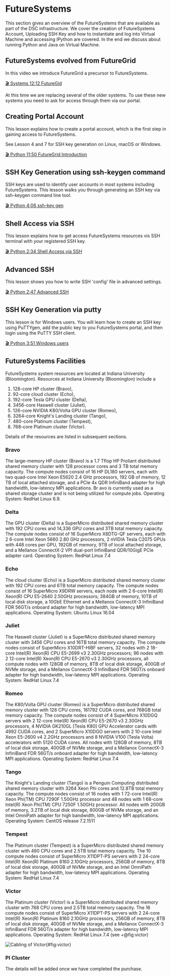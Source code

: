 FutureSystems
=============


This section gives an overview of the FutureSystems that are available
as part of the DSC infrastructure. We cover the creation of
FutureSystems Account, Uploading SSH Key and how to instantiate and log
into Virtual Machine and accessing IPython are covered. In the end we
discuss about running Python and Java on Virtual Machine.

FutureSystems evolved from FutureGrid
-------------------------------------

In this video we introduce FutureGrid a precursor to FutureSystems.

[:clapper: Systems 12:12 FutureGid](http://youtu.be/RibpNSyd4qg)

At this time we are replacing several of the older systems. To use these
new systems you need to ask for access through them via our portal.

Creating Portal Account
-----------------------

This lesson explains how to create a portal account, which is the first
step in gaining access to FutureSystems.

See Lesson 4 and 7 for SSH key generation on Linux, macOS or Windows.

[:clapper: Python 11:50 FutureGrid Introduction](http://youtu.be/X6zeVEALzTk)

SSH Key Generation using ssh-keygen command
-------------------------------------------

SSH keys are used to identify user accounts in most systems including
FutureSystems. This lesson walks you through generating an SSH key via
ssh-keygen command line tool.

[:clapper: Python 4:06 ssh-key gen](http://youtu.be/pQb2VV1zNIc)

Shell Access via SSH
--------------------

This lesson explains how to get access FutureSystems resources vis SSH
terminal with your registered SSH key.

[:clapper: Python 2:34 Shell Access via SSH](http://youtu.be/aJDXfvOrzRE)

Advanced SSH
------------

This lesson shows you how to write SSH 'config' file in advanced
settings.

[:clapper: Python 2:47 Advanced SSH](http://youtu.be/eYanElmtqMo)

SSH Key Generation via putty
----------------------------

This lesson is for Windows users. You will learn how to create an SSH
key using PuTTYgen, add the public key to you FutureSystems portal, and
then login using the PuTTY SSH client.

[:clapper: Python 3:51 Windows users](http://youtu.be/irmVJKwWQCU)

FutureSystems Facilities
------------------------

FutureSystems system resources are located at Indiana University
(Bloomington). Resources at Indiana University (Bloomington) include a

1.  128-core HP cluster (Bravo),
2.  92-core cloud cluster (Echo),
3.  192-core Tesla GPU cluster (Delta),
4.  3456-core Haswell cluster (Juliet),
5.  126-core NVIDIA K80/Volta GPU cluster (Romeo),
6.  3264-core Knight's Landing cluster (Tango),
7.  480-core Platinum cluster (Tempest),
8.  768-core Platinum cluster (Victor).

Details of the resources are listed in subsequent sections.

### Bravo

The large-memory HP cluster (Bravo) is a 1.7 Tflop HP Proliant
distributed shared memory cluster with 128 processor cores and 3 TB
total memory capacity. The compute nodes consist of 16 HP DL180 servers,
each with two quad-core Intel Xeon E5620 2.4 GHz processors, 192 GB of
memory, 12 TB of local attached storage, and a PCIe 4x QDR InfiniBand
adapter for high bandwidth, low-latency MPI applications. Br avo is
currently used as a shared storage cluster and is not being utilized for
compute jobs. Operating System: RedHat Linux 6.9.

### Delta

The GPU cluster (Delta) is a SuperMicro distributed shared memory
cluster with 192 CPU cores and 14,336 GPU cores and 3TB total memory
capacity. The compute nodes consist of 16 SuperMicro X8DTG-QF servers,
each with 2 6-core Intel Xeon 5660 2.80 GHz processors, 2 nVIDIA Tesla
C2075 GPUs with 448 cores per GPU, 192GB of memory, 9TB of local
attached storage, and a Mellanox ConnectX-2 VPI dual-port InfiniBand
QDR/10GigE PCIe adapter card. Operating System: RedHat Linux 7.4

### Echo

The cloud cluster (Echo) is a SuperMicro distributed shared memory
cluster with 192 CPU cores and 6TB total memory capacity. The compute
nodes consist of 16 SuperMicro X9DRW servers, each node with 2 6-core
Intel(R) Xeon(R) CPU E5-2640 2.50GHz processors; 384GB of memory, 10TB
of local disk storage, a 10GbE Ethernet and a Mellanox ConnectX-3
InfiniBand FDR 56GT/s onboard adapter for high bandwidth, low-latency
MPI applications. Operating System: Ubuntu Linux 16.04

### Juliet

The Haswell cluster (Juliet) is a SuperMicro distributed shared memory
cluster with 3456 CPU cores and 16TB total memory capacity. The compute
nodes consist of SuperMicro X10DRT-HIBF servers, 32 nodes with 2 18-core
Intel(R) Xeon(R) CPU E5-2699 v3 2.30GHz processors; 96 nodes with 2
12-core Intel(R) Xeon(R) CPU E5-2670 v3 2.30GHz processors, all compute
nodes with 128GB of memory, 8TB of local disk storage, 400GB of NVMe
storage, and a Mellanox ConnectX-3 InfiniBand FDR 56GT/s onboard adapter
for high bandwidth, low-latency MPI applications. Operating System:
RedHat Linux 7.4

### Romeo

The K80/Volta GPU cluster (Romeo) is a SuperMicro distributed shared
memory cluster with 126 CPU cores, 161792 CUDA cores, and 768GB total
memory capacity. The compute nodes consist of 4 SuperMicro X10DGQ
servers with 2 12-core Intel(R) Xeon(R) CPU E5-2670 v3 2.30GHz
processors, 4 NVIDIA GK210GL [Tesla K80] GPU Accelerator cards with
4992 CUDA cores, and 2 SuperMicro X10DGO servers with 2 10-core Intel
Xeon E5-2600 v4 2.2GHz processors and 8 NVIDIA V100 (Tesla Volta)
accelerators with 5120 CUDA cores. All nodes with 128GB of memory, 8TB
of local disk storage, 400GB of NVMe storage, and a Mellanox ConnectX-3
InfiniBand FDR 56GT/s onboard adapter for high bandwidth, low-latency
MPI applications. Operating System: RedHat Linux 7.4

### Tango

The Knight's Landing cluster (Tango) is a Penguin Computing distributed
shared memory cluster with 3264 Xeon Phi cores and 12.8TB total memory
capacity. The compute nodes consist of 16 nodes with 1 72-core Intel(R)
Xeon Phi(TM) CPU 7290F 1.50GHz processor and 48 nodes with 1 68-core
Intel(R) Xeon Phi(TM) CPU 7250F 1.50GHz processor. All nodes with 200GB
of memory, 3.2TB of local disk storage, 800GB of NVMe storage, and an
Intel OmniPath adapter for high bandwidth, low-latency MPI applications.
Operating System: CentOS release 7.2.1511

### Tempest

The Platinum cluster (Tempest) is a SuperMicro distributed shared memory
cluster with 480 CPU cores and 2.5TB total memory capacity. The 10
compute nodes consist of SuperMicro X11DPT-PS servers with 2 24-core
Intel(R) Xeon(R) Platinum 8160 2.10GHz processors, 256GB of memory, 8TB
of local disk storage, 400GB of NVMe storage, and an Intel OmniPath
adapter for high bandwidth, low-latency MPI applications. Operating
System: RedHat Linux 7.4

### Victor

The Platinum cluster (Victor) is a SuperMicro distributed shared memory
cluster with 768 CPU cores and 2.5TB total memory capacity. The 16
compute nodes consist of SuperMicro X11DPT-PS servers with 2 24-core
Intel(R) Xeon(R) Platinum 8160 2.10GHz processors, 256GB of memory, 8TB
of local disk storage, 400GB of NVMe storage, and a Mellanox ConnectX-3
InfiniBand FDR 56GT/s adapter for high bandwidth, low-latency MPI
applications. Operating System: RedHat Linux 7.4 (see +@fig:victor)


![Cabling of Victor](images/victor.jpg){#fig:victor}

### PI Cluster

The details will be added once we have completed the purchase.
